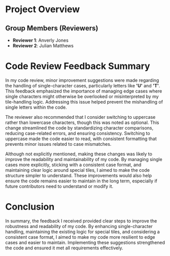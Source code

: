 # Project Overview




## Group Members (Reviewers)

- **Reviewer 1**: Anverly Jones
- **Reviewer 2**: Julian Matthews

# Code Review Feedback Summary

In my code review, minor improvement suggestions were made regarding the handling of single-character cases, particularly letters like **'U'** and **'T'**. This feedback emphasized the importance of managing edge cases where single characters might otherwise be overlooked or misinterpreted by my tile-handling logic. Addressing this issue helped prevent the mishandling of single letters within the code.

The reviewer also recommended that I consider switching to uppercase rather than lowercase characters, though this was noted as optional. This change streamlined the code by standardizing character comparisons, reducing case-related errors, and ensuring consistency. Switching to uppercase made the code easier to read, with consistent formatting that prevents minor issues related to case mismatches.

Although not explicitly mentioned, making these changes was likely to improve the readability and maintainability of my code. By managing single cases more explicitly, sticking with a consistent case format, and maintaining clear logic around special tiles, I aimed to make the code structure simpler to understand. These improvements would also help ensure the code remains easier to maintain in the long term, especially if future contributors need to understand or modify it.


# Conclusion

In summary, the feedback I received provided clear steps to improve the robustness and readability of my code. By enhancing single-character handling, maintaining the existing logic for special tiles, and considering a consistent case format, I aimed to make my code more resilient to edge cases and easier to maintain. Implementing these suggestions strengthened the code and ensured it met all requirements effectively.

